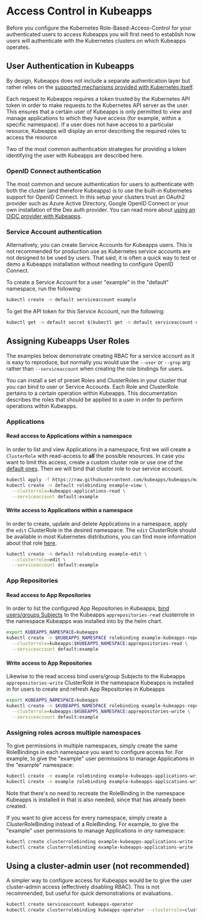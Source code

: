 # Access Control in Kubeapps

Before you configure the Kubernetes Role-Based-Access-Control for your authenticated users to access Kubeapps you will first need to establish how users will authenticate with the Kubernetes clusters on which Kubeapps operates.

## User Authentication in Kubeapps

By design, Kubeapps does not include a separate authentication layer but rather relies on the [supported mechanisms provided with Kubernetes itself](https://kubernetes.io/docs/reference/access-authn-authz/authentication/).

Each request to Kubeapps requires a token trusted by the Kubernetes API token in order to make
requests to the Kubernetes API server as the user. This ensures that a certain
user of Kubeapps is only permitted to view and manage applications to which they
have access (for example, within a specific namespace). If a user does not
have access to a particular resource, Kubeapps will display an error describing
the required roles to access the resource.

Two of the most common authentication strategies for providing a token identifying the user with Kubeapps are described here.

### OpenID Connect authentication

The most common and secure authentication for users to authenticate with both the cluster (and therefore Kubeapps) is to use the built-in Kubernetes support for OpenID Connect. In this setup your clusters trust an OAuth2 provider such as Azure Active Directory, Google OpenID Connect or your own installation of the Dex auth provider. You can read more about [using an OIDC provider with Kubeapps](using-an-OIDC-provider.md).

### Service Account authentication

Alternatively, you can create Service Accounts for
Kubeapps users. This is not recommended for production use as Kubernetes service accounts are not designed to be used by users. That said, it is often a quick way to test or demo a Kubeapps installation without needing to configure OpenID Connect.

To create a Service Account for a user "example" in the "default" namespace, run
the following:

```bash
kubectl create -n default serviceaccount example
```

To get the API token for this Service Account, run the following:

```bash
kubectl get -n default secret $(kubectl get -n default serviceaccount example -o jsonpath='{.secrets[].name}') -o go-template='{{.data.token | base64decode}}' && echo
```

## Assigning Kubeapps User Roles

The examples below demonstrate creating RBAC for a service account as it is easy to reproduce, but normally you would use the `--user` or `--grop` arg rather than `--serviceaccount` when creating the role bindings for users.

You can install a set of preset Roles and ClusterRoles in your cluster
that you can bind to user or Service Accounts. Each Role and ClusterRole
pertains to a certain operation within Kubeapps. This documentation describes
the roles that should be applied to a user in order to perform operations within
Kubeapps.

### Applications

#### Read access to Applications within a namespace

In order to list and view Applications in a namespace, first we will create a `ClusterRole` with read-access to **all** the possible resources. In case you want
to limit this access, create a custom cluster role or use one of the [default ones](https://kubernetes.io/docs/reference/access-authn-authz/rbac/#user-facing-roles). Then we will bind that cluster role to our service account.

```bash
kubectl apply -f https://raw.githubusercontent.com/kubeapps/kubeapps/master/docs/user/manifests/kubeapps-applications-read.yaml
kubectl create -n default rolebinding example-view \
  --clusterrole=kubeapps-applications-read \
  --serviceaccount default:example
```

#### Write access to Applications within a namespace

In order to create, update and delete Applications in a namespace, apply the
`edit` ClusterRole in the desired namespace. The `edit` ClusterRole should be
available in most Kubernetes distributions, you can find more information about
that role
[here](https://kubernetes.io/docs/reference/access-authn-authz/rbac/#user-facing-roles).

```bash
kubectl create -n default rolebinding example-edit \
  --clusterrole=edit \
  --serviceaccount default:example
```

### App Repositories

#### Read access to App Repositories

In order to list the configured App Repositories in Kubeapps, [bind users/groups Subjects](https://kubernetes.io/docs/reference/access-authn-authz/rbac/#command-line-utilities) to the Kubeapps `apprepositories-read` clusterrole in the namespace Kubeapps was installed into by the helm chart.

```bash
export KUBEAPPS_NAMESPACE=kubeapps
kubectl create -n $KUBEAPPS_NAMESPACE rolebinding example-kubeapps-repositories-read \
  --clusterrole=kubeapps:$KUBEAPPS_NAMESPACE:apprepositories-read \
  --serviceaccount default:example
```

#### Write access to App Repositories

Likewise to the read access bind users/group Subjects to the
Kubeapps `apprepositories-write` ClusterRole in the namespace Kubeapps is installed in
for users to create and refresh App Repositories in Kubeapps

```bash
export KUBEAPPS_NAMESPACE=kubeapps
kubectl create -n $KUBEAPPS_NAMESPACE rolebinding example-kubeapps-repositories-write \
  --clusterrole=kubeapps:$KUBEAPPS_NAMESPACE:apprepositories-write \
  --serviceaccount default:example
```

### Assigning roles across multiple namespaces

To give permissions in multiple namespaces, simply create the same RoleBindings
in each namespace you want to configure access for. For example, to give the
"example" user permissions to manage Applications in the "example" namespace:

```bash
kubectl create -n example rolebinding example-kubeapps-applications-write --clusterrole=kubeapps-applications-read --serviceaccount default:example
kubectl create -n example rolebinding example-kubeapps-applications-write --clusterrole=kubeapps-applications-write --serviceaccount default:example
```

Note that there's no need to recreate the RoleBinding in the namespace Kubeapps
is installed in that is also needed, since that has already been created.

If you want to give access for every namespace, simply create a
ClusterRoleBinding instead of a RoleBinding. For example, to give the "example" user permissions to manage Applications in _any_ namespace:

```bash
kubectl create clusterrolebinding example-kubeapps-applications-write --clusterrole=kubeapps-applications-read --serviceaccount default:example
kubectl create clusterrolebinding example-kubeapps-applications-write --clusterrole=kubeapps-applications-write --serviceaccount default:example
```

## Using a cluster-admin user (not recommended)

A simpler way to configure access for Kubeapps would be to give the user
cluster-admin access (effectively disabling RBAC). This is not recommended, but
useful for quick demonstrations or evaluations.

```bash
kubectl create serviceaccount kubeapps-operator
kubectl create clusterrolebinding kubeapps-operator --clusterrole=cluster-admin --serviceaccount=default:kubeapps-operator
```
